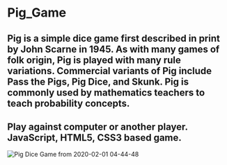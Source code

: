 # Pig_Game

## Pig is a simple dice game first described in print by John Scarne in 1945. As with many games of folk origin, Pig is played with many rule variations. Commercial variants of Pig include Pass the Pigs, Pig Dice, and Skunk. Pig is commonly used by mathematics teachers to teach probability concepts.

## Play against computer or another player. JavaScript, HTML5, CSS3 based game. 

![Pig Dice Game from 2020-02-01 04-44-48](https://user-images.githubusercontent.com/53760280/73581011-d31ac780-44ad-11ea-814f-947a4a9f4d7d.png)

